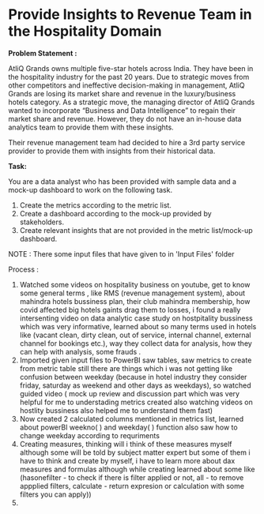 # Provide Insights to Revenue Team in the Hospitality Domain

**Problem Statement :**

AtliQ Grands owns multiple five-star hotels across India. They have been in the hospitality industry for the past 20 years. Due to strategic moves from other competitors and ineffective decision-making in management, AtliQ Grands are losing its market share and revenue in the luxury/business hotels category. As a strategic move, the managing director of AtliQ Grands wanted to incorporate “Business and Data Intelligence” to regain their market share and revenue. However, they do not have an in-house data analytics team to provide them with these insights.

Their revenue management team had decided to hire a 3rd party service provider to provide them with insights from their historical data.


**Task:**

You are a data analyst who has been provided with sample data and a mock-up dashboard to work on the following task. 

1. Create the metrics according to the metric list.
2. Create a dashboard according to the mock-up provided by stakeholders.
3. Create relevant insights that are not provided in the metric list/mock-up dashboard.

NOTE : There some input files that have given  to in 'Input Files' folder


Process : 

1. Watched some videos on hospitality business on youtube, get to know some general terms , like RMS (revenue management system), about mahindra hotels bussiness plan, their club mahindra membership, how covid affected big hotels gaints drag them to losses, i found a really intersenting video on data analytic case study on hostpitality bussiness which was very informative, learned about so many terms used in hotels like (vacant clean, dirty clean, out of service, internal channel, external channel for bookings etc.), way they collect data for analysis, how they can help with analysis, some frauds .
2. Imported given input files to PowerBI saw tables, saw metrics to create from metric table still there are things which i was not getting like confusion between weekday (because in hotel industry they consider friday, saturday as weekend and other days as weekdays), so watched guided video ( mock up review and discussion part which was very helpful for me to understading metrics created also watching videos on hostlity bussiness also helped me to understand them fast)
3. Now created 2 calculated columns mentioned in metrics list, learned about powerBI weekno( ) and weekday( ) function also saw how to change weekday according to requriments
4. Creating measures, thinking will i think of these measures myself although some will be told by subject matter expert but some of them i have to think and create by myself, i have to learn more about dax measures and formulas although while creating learned about some like (hasonefilter - to check if there is filter applied or not, all - to remove appplied filters, calculate - return expresion or calculation with some filters you can apply))
5.
